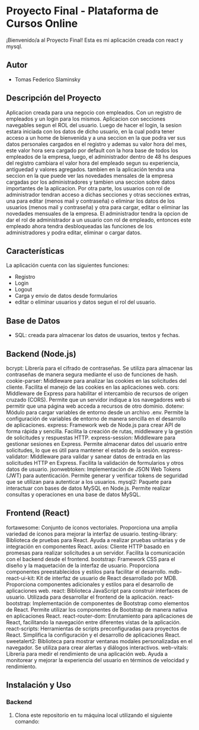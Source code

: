# Proyecto Final - Plataforma de Cursos Online
¡Bienvenido/a al Proyecto Final! Esta es mi aplicación creada con react y mysql.
## Autor
- Tomas Federico Slaminsky
## Descripción del Proyecto
Aplicacion creada para una negocio con empleados. Con un registro de empleados y un login para los mismos. Aplicacion con secciones navegables segun el ROL del usuario. Luego de hacer el login, la sesion estara iniciada con los datos de dicho usuario, en la cual podra tener acceso a un home de bienvenida y a una seccion en la que podra ver sus datos personales cargados en el registro y ademas su valor hora del mes, este valor hora sera cargado por default con la hora base de todos los empleados de la empresa, luego, el administrador dentro de 48 hs despues del registro cambiara el valor hora del empleado segun su experiencia, antiguedad y valores agregados. tambien en la aplicación tendra una seccion en la que puede ver las novedades mensales de la empresa cargadas por los administradores y tambien una seccion sobre datos importantes de la aplicacion. Por otra parte, los usuarios con rol de administrador tendran acceso a dichas secciones y otras secciones extras, una para editar (menos mail y contraseña) o eliminar los datos de los usuarios (menos mail y contraseña) y otra para cargar, editar o eliminar las novedades mensuales de la empresa. El administrador tendra la opcion de dar el rol de administrador a un usuario con rol de empleado, entonces este empleado ahora tendra desbloqueadas las funciones de los administradores y podra editar, eliminar o cargar datos.
## Características
La aplicación cuenta con las siguientes funciones:
- Registro
- Login
- Logout
- Carga y envio de datos desde formularios
- editar o eliminar usuarios y datos segun el rol del usuario.
## Base de Datos
- SQL: creada para almacenar los datos de usuarios, textos y fechas.
## Backend (Node.js)
bcrypt: Librería para el cifrado de contraseñas. Se utiliza para almacenar las contraseñas de manera segura mediante el uso de funciones de hash.
cookie-parser: Middleware para analizar las cookies en las solicitudes del cliente. Facilita el manejo de las cookies en las aplicaciones web.
cors: Middleware de Express para habilitar el intercambio de recursos de origen cruzado (CORS). Permite que un servidor indique a los navegadores web si permitir que una página web acceda a recursos de otro dominio.
dotenv: Módulo para cargar variables de entorno desde un archivo .env. Permite la configuración de variables de entorno de manera sencilla en el desarrollo de aplicaciones.
express: Framework web de Node.js para crear API de forma rápida y sencilla. Facilita la creación de rutas, middleware y la gestión de solicitudes y respuestas HTTP.
express-session: Middleware para gestionar sesiones en Express. Permite almacenar datos del usuario entre solicitudes, lo que es útil para mantener el estado de la sesión.
express-validator: Middleware para validar y sanear datos de entrada en las solicitudes HTTP en Express. Facilita la validación de formularios y otros datos de usuario.
jsonwebtoken: Implementación de JSON Web Tokens (JWT) para autenticación. Permite generar y verificar tokens de seguridad que se utilizan para autenticar a los usuarios.
mysql2: Paquete para interactuar con bases de datos MySQL en Node.js. Permite realizar consultas y operaciones en una base de datos MySQL.
## Frontend (React)
fortawesome: Conjunto de íconos vectoriales. Proporciona una amplia variedad de íconos para mejorar la interfaz de usuario.
testing-library: Biblioteca de pruebas para React. Ayuda a realizar pruebas unitarias y de integración en componentes React.
axios: Cliente HTTP basado en promesas para realizar solicitudes a un servidor. Facilita la comunicación con el backend desde el frontend.
bootstrap: Framework CSS para el diseño y la maquetación de la interfaz de usuario. Proporciona componentes preestablecidos y estilos para facilitar el desarrollo.
mdb-react-ui-kit: Kit de interfaz de usuario de React desarrollado por MDB. Proporciona componentes adicionales y estilos para el desarrollo de aplicaciones web.
react: Biblioteca JavaScript para construir interfaces de usuario. Utilizada para desarrollar el frontend de la aplicación.
react-bootstrap: Implementación de componentes de Bootstrap como elementos de React. Permite utilizar los componentes de Bootstrap de manera nativa en aplicaciones React.
react-router-dom: Enrutamiento para aplicaciones de React, facilitando la navegación entre diferentes vistas de la aplicación.
react-scripts: Herramientas de scripts preconfiguradas para proyectos de React. Simplifica la configuración y el desarrollo de aplicaciones React.
sweetalert2: Biblioteca para mostrar ventanas modales personalizadas en el navegador. Se utiliza para crear alertas y diálogos interactivos.
web-vitals: Librería para medir el rendimiento de una aplicación web. Ayuda a monitorear y mejorar la experiencia del usuario en términos de velocidad y rendimiento.
## Instalación y Uso
### Backend
1. Clona este repositorio en tu máquina local utilizando el siguiente comando: 
 
 

